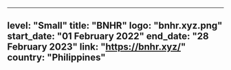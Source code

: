 
---
level: "Small"
title: "BNHR"
logo: "bnhr.xyz.png"
start_date: "01 February 2022"
end_date: "28 February 2023"
link: "https://bnhr.xyz/"
country: "Philippines"
---
